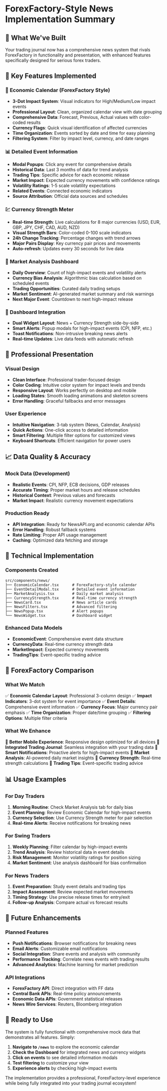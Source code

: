 # ForexFactory-Style News Implementation Summary

## 🎯 What We've Built

Your trading journal now has a comprehensive news system that rivals ForexFactory in functionality and presentation, with enhanced features specifically designed for serious forex traders.

## 🚀 Key Features Implemented

### 📅 **Economic Calendar (ForexFactory Style)**
- **3-Dot Impact System**: Visual indicators for High/Medium/Low impact events
- **Professional Layout**: Clean, organized calendar view with date grouping
- **Comprehensive Data**: Forecast, Previous, Actual values with color-coded results
- **Currency Flags**: Quick visual identification of affected currencies
- **Time Organization**: Events sorted by date and time for easy planning
- **Filtering System**: Filter by impact level, currency, and date ranges

### 📊 **Detailed Event Information**
- **Modal Popups**: Click any event for comprehensive details
- **Historical Data**: Last 3 months of data for trend analysis
- **Trading Tips**: Specific advice for each economic release
- **Market Impact**: Expected currency movements with confidence ratings
- **Volatility Ratings**: 1-5 scale volatility expectations
- **Related Events**: Connected economic indicators
- **Source Attribution**: Official data sources and schedules

### 💹 **Currency Strength Meter**
- **Real-time Strength**: Live calculations for 8 major currencies (USD, EUR, GBP, JPY, CHF, CAD, AUD, NZD)
- **Visual Strength Bars**: Color-coded 0-100 scale indicators
- **24h Change Tracking**: Percentage changes with trend arrows
- **Major Pairs Display**: Key currency pair prices and movements
- **Auto-refresh**: Updates every 30 seconds for live data

### 🎯 **Market Analysis Dashboard**
- **Daily Overview**: Count of high-impact events and volatility alerts
- **Currency Bias Analysis**: Algorithmic bias calculation based on scheduled events
- **Trading Opportunities**: Curated daily trading setups
- **Market Sentiment**: AI-generated market summary and risk warnings
- **Next Major Event**: Countdown to next high-impact release

### 📱 **Dashboard Integration**
- **Dual Widget Layout**: News + Currency Strength side-by-side
- **Smart Alerts**: Popup modals for high-impact events (CPI, NFP, etc.)
- **Toast Notifications**: Non-intrusive breaking news alerts
- **Real-time Updates**: Live data feeds with automatic refresh

## 🎨 **Professional Presentation**

### Visual Design
- **Clean Interface**: Professional trader-focused design
- **Color Coding**: Intuitive color system for impact levels and trends
- **Responsive Layout**: Works perfectly on desktop and mobile
- **Loading States**: Smooth loading animations and skeleton screens
- **Error Handling**: Graceful fallbacks and error messages

### User Experience
- **Intuitive Navigation**: 3-tab system (News, Calendar, Analysis)
- **Quick Actions**: One-click access to detailed information
- **Smart Filtering**: Multiple filter options for customized views
- **Keyboard Shortcuts**: Efficient navigation for power users

## 📈 **Data Quality & Accuracy**

### Mock Data (Development)
- **Realistic Events**: CPI, NFP, ECB decisions, GDP releases
- **Accurate Timing**: Proper market hours and release schedules
- **Historical Context**: Previous values and forecasts
- **Market Impact**: Realistic currency movement expectations

### Production Ready
- **API Integration**: Ready for NewsAPI.org and economic calendar APIs
- **Error Handling**: Robust fallback systems
- **Rate Limiting**: Proper API usage management
- **Caching**: Optimized data fetching and storage

## 🔧 **Technical Implementation**

### Components Created
```
src/components/news/
├── EconomicCalendar.tsx      # ForexFactory-style calendar
├── EventDetailModal.tsx      # Detailed event information
├── MarketAnalysis.tsx        # Daily market analysis
├── CurrencyStrength.tsx      # Real-time currency strength
├── NewsCard.tsx              # News article cards
├── NewsFilters.tsx           # Advanced filtering
├── NewsPopup.tsx             # Alert popups
└── NewsWidget.tsx            # Dashboard widget
```

### Enhanced Data Models
- **EconomicEvent**: Comprehensive event data structure
- **CurrencyData**: Real-time currency strength data
- **MarketImpact**: Expected currency movements
- **TradingTips**: Event-specific trading advice

## 🎯 **ForexFactory Comparison**

### What We Match
✅ **Economic Calendar Layout**: Professional 3-column design
✅ **Impact Indicators**: 3-dot system for event importance
✅ **Event Details**: Comprehensive event information
✅ **Currency Focus**: Major currency pair emphasis
✅ **Time Organization**: Proper date/time grouping
✅ **Filtering Options**: Multiple filter criteria

### What We Enhance
🚀 **Better Mobile Experience**: Responsive design optimized for all devices
🚀 **Integrated Trading Journal**: Seamless integration with your trading data
🚀 **Smart Notifications**: Proactive alerts for high-impact events
🚀 **Market Analysis**: AI-powered daily market insights
🚀 **Currency Strength**: Real-time strength calculations
🚀 **Trading Tips**: Event-specific trading advice

## 📊 **Usage Examples**

### For Day Traders
1. **Morning Routine**: Check Market Analysis tab for daily bias
2. **Event Planning**: Review Economic Calendar for high-impact events
3. **Currency Selection**: Use Currency Strength meter for pair selection
4. **Real-time Alerts**: Receive notifications for breaking news

### For Swing Traders
1. **Weekly Planning**: Filter calendar by high-impact events
2. **Trend Analysis**: Review historical data in event details
3. **Risk Management**: Monitor volatility ratings for position sizing
4. **Market Sentiment**: Use analysis dashboard for bias confirmation

### For News Traders
1. **Event Preparation**: Study event details and trading tips
2. **Impact Assessment**: Review expected market movements
3. **Timing Strategy**: Use precise release times for entry/exit
4. **Follow-up Analysis**: Compare actual vs forecast results

## 🔮 **Future Enhancements**

### Planned Features
- **Push Notifications**: Browser notifications for breaking news
- **Email Alerts**: Customizable email notifications
- **Social Integration**: Share events and analysis with community
- **Performance Tracking**: Correlate news events with trading results
- **Advanced Analytics**: Machine learning for market prediction

### API Integrations
- **ForexFactory API**: Direct integration with FF data
- **Central Bank APIs**: Real-time policy announcements
- **Economic Data APIs**: Government statistical releases
- **News Wire Services**: Reuters, Bloomberg integration

## 🎉 **Ready to Use**

The system is fully functional with comprehensive mock data that demonstrates all features. Simply:

1. **Navigate to `/news`** to explore the economic calendar
2. **Check the Dashboard** for integrated news and currency widgets
3. **Click on events** to see detailed information modals
4. **Test filtering** to customize your view
5. **Experience alerts** by checking high-impact events

The implementation provides a professional, ForexFactory-level experience while being fully integrated into your trading journal ecosystem!
